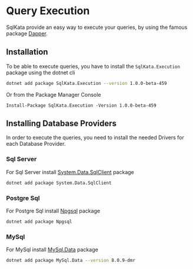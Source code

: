 # Query Execution

SqlKata provide an easy way to execute your queries, by using the famous package
[Dapper](https://github.com/StackExchange/Dapper).

## Installation
To be able to execute queries, you have to install the `SqlKata.Execution` package using the dotnet cli

```sh
dotnet add package SqlKata.Execution --version 1.0.0-beta-459

```

Or from the Package Manager Console

```
Install-Package SqlKata.Execution -Version 1.0.0-beta-459
```

## Installing Database Providers
In order to execute the queries, you need to install the needed Drivers for each Database Provider.

### Sql Server
For Sql Server install [System.Data.SqlClient](https://www.nuget.org/packages/System.Data.SqlClient/) package

```sh
dotnet add package System.Data.SqlClient
```

### Postgre Sql

For Postgre Sql install [Npgsql](http://www.npgsql.org/) package

```sh
dotnet add package Npgsql
```

### MySql

For MySql install [MySql.Data](https://www.nuget.org/packages/MySql.Data/8.0.9-dmr) package

```sh
dotnet add package MySql.Data --version 8.0.9-dmr
```
